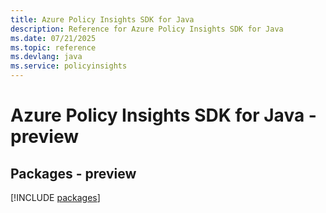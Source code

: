 ```yaml
---
title: Azure Policy Insights SDK for Java
description: Reference for Azure Policy Insights SDK for Java
ms.date: 07/21/2025
ms.topic: reference
ms.devlang: java
ms.service: policyinsights
---
```

# Azure Policy Insights SDK for Java - preview
## Packages - preview
[!INCLUDE [packages](policy-insights-index.md)]